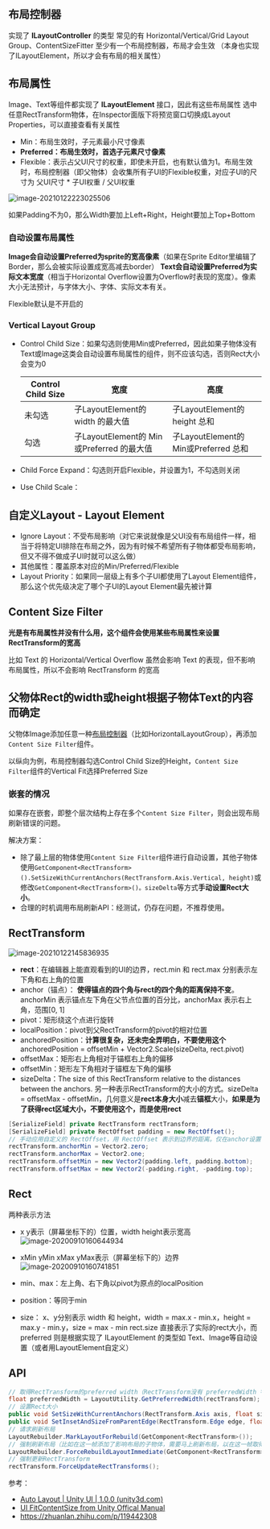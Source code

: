 ##  <span id="LayoutController">布局控制器</span>

实现了 **ILayoutController** 的类型
常见的有 Horizontal/Vertical/Grid Layout Group、ContentSizeFitter
至少有一个布局控制器，布局才会生效
（本身也实现了ILayoutElement，所以才会有布局的相关属性）

## 布局属性

Image、Text等组件都实现了 **ILayoutElement** 接口，因此有这些布局属性
选中任意RectTransform物体，在Inspector面版下将预览窗口切换成Layout Properties，可以直接查看有关属性

- Min：布局生效时，子元素最小尺寸像素
- **Preferred：布局生效时，首选子元素尺寸像素**
- Flexible：表示占父UI尺寸的权重，即使未开启，也有默认值为1。布局生效时，布局控制器（即父物体）会收集所有子UI的Flexible权重，对应子UI的尺寸为 父UI尺寸 * 子UI权重 / 父UI权重

![image-20210122223025506](assets/image-20210122223025506.png)

如果Padding不为0，那么Width要加上Left+Right，Height要加上Top+Bottom

### 自动设置布局属性

**Image会自动设置Preferred为sprite的宽高像素**（如果在Sprite Editor里编辑了Border，那么会被实际设置成宽高减去border）
**Text会自动设置Preferred为实际文本宽度**（相当于Horizontal Overflow设置为Overflow时表现的宽度）。像素大小无法预计，与字体大小、字体、实际文本有关。

Flexible默认是不开启的

### Vertical Layout Group

- Control Child Size：如果勾选则使用Min或Preferred，因此如果子物体没有Text或Image这类会自动设置布局属性的组件，则不应该勾选，否则Rect大小会变为0

    | Control Child Size | 宽度                                      | 高度                                  |
    | ------------------ | ----------------------------------------- | ------------------------------------- |
    | 未勾选             | 子LayoutElement的 width 的最大值          | 子LayoutElement的 height 总和         |
    | 勾选               | 子LayoutElement的 Min或Preferred 的最大值 | 子LayoutElement的 Min或Preferred 总和 |

- Child Force Expand：勾选则开启Flexible，并设置为1，不勾选则关闭

- Use Child Scale：

## 自定义Layout - Layout Element

- Ignore Layout：不受布局影响（对它来说就像是父UI没有布局组件一样，相当于将特定UI排除在布局之外，因为有时候不希望所有子物体都受布局影响，但又不得不做成子UI时就可以这么做）
- 其他属性：覆盖原本对应的Min/Preferred/Flexible
- Layout Priority：如果同一层级上有多个子UI都使用了Layout Element组件，那么这个优先级决定了哪个子UI的Layout Element最先被计算

## Content Size Filter

**光是有布局属性并没有什么用，这个组件会使用某些布局属性来设置RectTransform的宽高**

比如 Text 的 Horizontal/Vertical Overflow 虽然会影响 Text 的表现，但不影响布局属性，所以不会影响 RectTransform 的宽高

## 父物体Rect的width或height根据子物体Text的内容而确定

父物体Image添加任意一种[布局控制器](#LayoutController)（比如HorizontalLayoutGroup），再添加`Content Size Filter`组件。

以纵向为例，布局控制器勾选Control Child Size的Height，`Content Size Filter`组件的Vertical Fit选择Preferred Size

### 嵌套的情况

如果存在嵌套，即整个层次结构上存在多个`Content Size Filter`，则会出现布局刷新错误的问题。

解决方案：

- 除了最上层的物体使用`Content Size Filter`组件进行自动设置，其他子物体使用`GetComponent<RectTransform>().SetSizeWithCurrentAnchors(RectTransform.Axis.Vertical, height)`或修改`GetComponent<RectTransform>()。sizeDelta`等方式**手动设置Rect大小**。
- 合理的时机调用布局刷新API：经测试，仍存在问题，不推荐使用。

## RectTransform

![image-20210122145836935](assets/image-20210122145836935.png)

-   **rect**：在编辑器上能直观看到的UI的边界，rect.min 和 rect.max 分别表示左下角和右上角的位置
-   anchor（锚点）： **使得锚点的四个角与rect的四个角的距离保持不变**。anchorMin 表示锚点左下角在父节点位置的百分比，anchorMax 表示右上角，范围[0, 1]
-   pivot：矩形绕这个点进行旋转
-   localPosition：pivot到父RectTransform的pivot的相对位置
-   anchoredPosition：**计算很复杂，还未完全弄明白，不要使用这个** anchoredPosition = offsetMin + Vector2.Scale(sizeDelta, rect.pivot)
-   offsetMax：矩形右上角相对于锚框右上角的偏移
-   offsetMin：矩形左下角相对于锚框左下角的偏移
-   sizeDelta：The size of this RectTransform relative to the distances between the anchors. 另一种表示RectTransform的大小的方式。sizeDelta = offsetMax - offsetMin，几何意义是**rect本身大小**减去**锚框**大小，**如果是为了获得rect区域大小，不要使用这个，而是使用rect**

``` csharp
[SerializeField] private RectTransform rectTransform;
[SerializeField] private RectOffset padding = new RectOffset();
// 手动应用自定义的 RectOffset，用 RectOffset 表示到边界的距离。仅在anchor设置在四个角落时的情况下有效，即 anchorMin = Vector2.zero 且 anchorMax = Vector2.one
rectTransform.anchorMin = Vector2.zero;
rectTransform.anchorMax = Vector2.one;
rectTransform.offsetMin = new Vector2(padding.left, padding.bottom);
rectTransform.offsetMax = new Vector2(-padding.right, -padding.top);
```

## Rect

两种表示方法

-   x y表示（屏幕坐标下的）位置，width height表示宽高
    ![image-20200910160644934](assets/image-20200910160644934-1611377377044.png)
-   xMin yMin xMax yMax表示（屏幕坐标下的）边界
    ![image-20200910160741851](assets/image-20200910160741851-1611377377045.png)

-   min、max：左上角、右下角以pivot为原点的localPosition
-   position：等同于min
-   size： x、y分别表示 width 和 height，width = max.x - min.x，height = max.y - min.y，size = max - min
    rect.size 直接表示了实际的rect大小，而 preferred 则是根据实现了 ILayoutElement 的类型如 Text、Image等自动设置（或者用LayoutElement自定义）

## API

``` csharp
// 取得RectTransform的preferred width（RectTransform没有 preferredWidth 字段）
float preferredWidth = LayoutUtility.GetPreferredWidth(rectTransform);
// 设置Rect大小
public void SetSizeWithCurrentAnchors(RectTransform.Axis axis, float size);
public void SetInsetAndSizeFromParentEdge(RectTransform.Edge edge, float inset, float size);
// 请求刷新布局
LayoutRebuilder.MarkLayoutForRebuild(GetComponent<RectTransform>());
// 强制刷新布局（比如在这一帧添加了影响布局的子物体，需要马上刷新布局，以在这一帧取得某些子物体在新布局中的正确位置，否则布局下一帧才刷新，那得到的值就错误）
LayoutRebuilder.ForceRebuildLayoutImmediate(GetComponent<RectTransform>());
// 强制更新RectTransform
rectTransform.ForceUpdateRectTransforms();
```

参考：

-   [Auto Layout | Unity UI | 1.0.0 (unity3d.com)](https://docs.unity3d.com/Packages/com.unity.ugui@1.0/manual/UIAutoLayout.html)
-   [UI FitContentSize from Unity Offical Manual](https://docs.unity3d.com/Packages/com.unity.ugui@1.0/manual/HOWTO-UIFitContentSize.html)
-   https://zhuanlan.zhihu.com/p/119442308